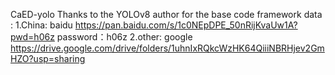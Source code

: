 CaED-yolo
Thanks to the YOLOv8 author for the base code framework
data :
1.China: baidu
https://pan.baidu.com/s/1c0NEpDPE_50nRijKvaUw1A?pwd=h06z 
password：h06z 
2.other: google
https://drive.google.com/drive/folders/1uhnIxRQkcWzHK64QiiiNBRHjev2GmHZO?usp=sharing
